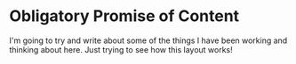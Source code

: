 # Obligatory Promise of Content
I'm going to try and write about some of the things I have been working and
thinking about here. Just trying to see how this layout works!
